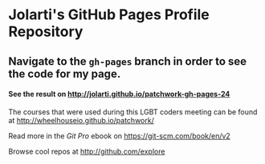 # Jolarti's GitHub Pages Profile Repository

## Navigate to the `gh-pages` branch in order to see the code for my page.

#### See the result on http://jolarti.github.io/patchwork-gh-pages-24

The courses that were used during this LGBT coders meeting can be found at http://wheelhouseio.github.io/patchwork/

Read more in the *Git Pro* ebook on https://git-scm.com/book/en/v2

Browse cool repos at http://github.com/explore
